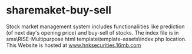 # sharemaket-buy-sell
Stock market management system includes functionaliities like prediction (of next day's opening price) and buy-sell of stocks.  The index file is in sms\RISE-Multipurpose html template\template-assets\index.php location.
This Website is hosted at www.hnksecurities.16mb.com
